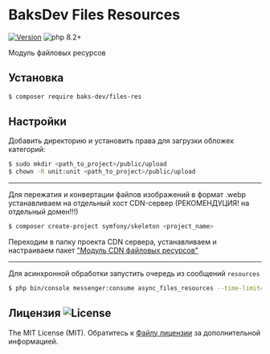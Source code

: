 # BaksDev Files Resources

[![Version](https://img.shields.io/badge/version-7.0.8-blue)](https://github.com/baks-dev/files-res/releases)
![php 8.2+](https://img.shields.io/badge/php-min%208.1-red.svg)

Модуль файловых ресурсов

## Установка

``` bash
$ composer require baks-dev/files-res
```

## Настройки


Добавить директорию и установить права для загрузки обложек категорий:

``` bash
$ sudo mkdir <path_to_project>/public/upload
$ chown -R unit:unit <path_to_project>/public/upload

``` 

***

Для пережатия и конвертации файлов изображений в формат .webp устанавливаем на отдельный хост CDN-сервер (РЕКОМЕНДУЦИЯ! на отдельный домен!!!)


``` bash
$ composer create-project symfony/skeleton <project_name>
```

Переходим в папку проекта CDN cервера, устанавливаем и настраиваем пакет ["Модуль CDN файловых ресурсов"](https://github.com/baks-dev/files-cdn)

***

Для асинхронной обработки запустить очередь из сообщений `resources`

``` bash
$ php bin/console messenger:consume async_files_resources --time-limit=3600
``` 

## Лицензия ![License](https://img.shields.io/badge/MIT-green)

The MIT License (MIT). Обратитесь к [Файлу лицензии](LICENSE.md) за дополнительной информацией.

